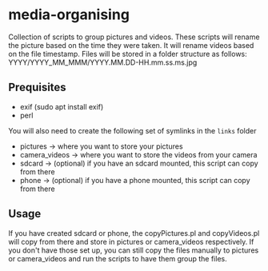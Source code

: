 # media-organising

Collection of scripts to group pictures and videos. These scripts will rename the picture based on the time they were taken. It will rename videos based on the file timestamp.
Files will be stored in a folder structure as follows: YYYY/YYYY_MM_MMM/YYYY.MM.DD-HH.mm.ss.ms.jpg

## Prequisites
* exif (sudo apt install exif)
* perl

You will also need to create the following set of symlinks in the `links` folder
* pictures -> where you want to store your pictures
* camera_videos -> where you want to store the videos from your camera
* sdcard -> (optional) if you have an sdcard mounted, this script can copy from there
* phone -> (optional) if you have a phone mounted, this script can copy from there

## Usage
If you have created sdcard or phone, the copyPictures.pl and copyVideos.pl will copy from there and store in pictures or camera_videos respectively. If you don't have those set up, you can still copy the files manually to pictures or camera_videos and run the scripts to have them group the files.
